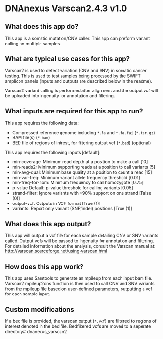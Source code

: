 # DNAnexus Varscan2.4.3 v1.0

## What does this app do?

This app is a somatic mutation/CNV caller.
This app can preform variant calling on multiple samples. 


## What are typical use cases for this app?

Varscan2 is used to detect variation (CNV and SNV) in somatic cancer testing. 
This is used to test samples being processed by the SWIFT amplicon panels (inputs and outputs are described below in the readme). 

Varscan2 variant calling is performed after alignment and the output vcf will be uploaded into Ingenuity for annotation and filtering.


## What inputs are required for this app to run?

This app requires the following data:

- Compressed reference genome including `*.fa` and `*.fa.fai` (`*.tar.gz`)
- BAM file(s) (`*.bam`)
- BED file of regions of intrest, for filtering output vcf (`*.bed`) (optional)

This app requires the following inputs [default]:

-	min-coverage:	Minimum read depth at a position to make a call [10]
-	min-reads2:	Minimum supporting reads at a position to call variants [5]
-	min-avg-qual:	Minimum base quality at a position to count a read [15]
-	min-var-freq:	Minimum variant allele frequency threshold [0.01]
-	min-freq-for-hom:	Minimum frequency to call homozygote [0.75]
-	p-value	Default: p-value threshold for calling variants [0.05]
-	strand-filter:	Ignore variants with >90% support on one strand [False (0)]
-	output-vcf:	Outputs in VCF format [True (1)]
-	variants:	Report only variant (SNP/indel) positions [True (1)]


## What does this app output?
This app will output a vcf file for each sample detailing CNV or SNV variants called. Output vcfs will be passed to Ingenuity for annotation and filtering.
For detailed information about the analysis, consult the Varscan manual at:
http://varscan.sourceforge.net/using-varscan.html


## How does this app work?
This app uses Samtools to generate an mpileup from each input bam file. 
Varscan2 mpileup2cns function is then used to call CNV and SNV variants from the mpileup file based on user-defined parameters, outputting a vcf for each sample input. 


## Custom modifications
If a bed file is provided, the varscan output (`*.vcf`) are filtered to regions of interest denoted in the bed file. Bedfiltered vcfs are moved to a seperate directory# dnanexus_varscan2

